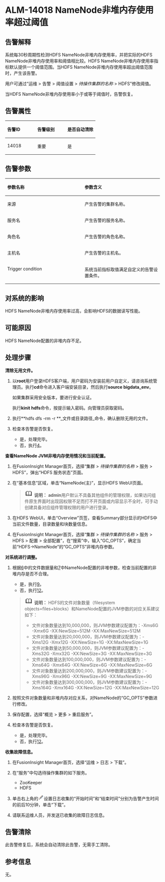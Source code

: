 # ALM-14018 NameNode非堆内存使用率超过阈值<a name="ALM-14018"></a>

## 告警解释<a name="section62465693"></a>

系统每30秒周期性检测HDFS NameNode非堆内存使用率，并把实际的HDFS NameNode非堆内存使用率和阈值相比较。HDFS NameNode非堆内存使用率指标默认提供一个阈值范围。当HDFS NameNode非堆内存使用率超出阈值范围时，产生该告警。

用户可通过“运维 \> 告警 \> 阈值设置 \>  _待操作集群的名称_  \> HDFS”修改阈值。

当HDFS NameNode非堆内存使用率小于或等于阈值时，告警恢复。

## 告警属性<a name="section25320331"></a>

<a name="table5554579"></a>
<table><thead align="left"><tr id="row13651114"><th class="cellrowborder" valign="top" width="33.33333333333333%" id="mcps1.1.4.1.1"><p id="p31998443"><a name="p31998443"></a><a name="p31998443"></a>告警ID</p>
</th>
<th class="cellrowborder" valign="top" width="33.33333333333333%" id="mcps1.1.4.1.2"><p id="p41737056"><a name="p41737056"></a><a name="p41737056"></a>告警级别</p>
</th>
<th class="cellrowborder" valign="top" width="33.33333333333333%" id="mcps1.1.4.1.3"><p id="p25258353"><a name="p25258353"></a><a name="p25258353"></a>是否自动清除</p>
</th>
</tr>
</thead>
<tbody><tr id="row32660744"><td class="cellrowborder" valign="top" width="33.33333333333333%" headers="mcps1.1.4.1.1 "><p id="p28274570"><a name="p28274570"></a><a name="p28274570"></a>14018</p>
</td>
<td class="cellrowborder" valign="top" width="33.33333333333333%" headers="mcps1.1.4.1.2 "><p id="p8538849"><a name="p8538849"></a><a name="p8538849"></a>重要</p>
</td>
<td class="cellrowborder" valign="top" width="33.33333333333333%" headers="mcps1.1.4.1.3 "><p id="p20558197"><a name="p20558197"></a><a name="p20558197"></a>是</p>
</td>
</tr>
</tbody>
</table>

## 告警参数<a name="section26556390"></a>

<a name="table54601261"></a>
<table><thead align="left"><tr id="row38746503"><th class="cellrowborder" valign="top" width="50%" id="mcps1.1.3.1.1"><p id="p51459018"><a name="p51459018"></a><a name="p51459018"></a>参数名称</p>
</th>
<th class="cellrowborder" valign="top" width="50%" id="mcps1.1.3.1.2"><p id="p7430901"><a name="p7430901"></a><a name="p7430901"></a>参数含义</p>
</th>
</tr>
</thead>
<tbody><tr id="row10797161113275"><td class="cellrowborder" valign="top" width="50%" headers="mcps1.1.3.1.1 "><p id="p156438591896"><a name="p156438591896"></a><a name="p156438591896"></a>来源</p>
</td>
<td class="cellrowborder" valign="top" width="50%" headers="mcps1.1.3.1.2 "><p id="p187931338134115"><a name="p187931338134115"></a><a name="p187931338134115"></a>产生告警的集群名称。</p>
</td>
</tr>
<tr id="row65032113"><td class="cellrowborder" valign="top" width="50%" headers="mcps1.1.3.1.1 "><p id="p65062640"><a name="p65062640"></a><a name="p65062640"></a>服务名</p>
</td>
<td class="cellrowborder" valign="top" width="50%" headers="mcps1.1.3.1.2 "><p id="p64647930"><a name="p64647930"></a><a name="p64647930"></a>产生告警的服务名称。</p>
</td>
</tr>
<tr id="row44960464"><td class="cellrowborder" valign="top" width="50%" headers="mcps1.1.3.1.1 "><p id="p35626567"><a name="p35626567"></a><a name="p35626567"></a>角色名</p>
</td>
<td class="cellrowborder" valign="top" width="50%" headers="mcps1.1.3.1.2 "><p id="p42152982"><a name="p42152982"></a><a name="p42152982"></a>产生告警的角色名称。</p>
</td>
</tr>
<tr id="row43832524"><td class="cellrowborder" valign="top" width="50%" headers="mcps1.1.3.1.1 "><p id="p51620924"><a name="p51620924"></a><a name="p51620924"></a>主机名</p>
</td>
<td class="cellrowborder" valign="top" width="50%" headers="mcps1.1.3.1.2 "><p id="p23710914"><a name="p23710914"></a><a name="p23710914"></a>产生告警的主机名。</p>
</td>
</tr>
<tr id="row12071641"><td class="cellrowborder" valign="top" width="50%" headers="mcps1.1.3.1.1 "><p id="p38278840"><a name="p38278840"></a><a name="p38278840"></a>Trigger condition</p>
</td>
<td class="cellrowborder" valign="top" width="50%" headers="mcps1.1.3.1.2 "><p id="p13578324"><a name="p13578324"></a><a name="p13578324"></a>系统当前指标取值满足自定义的告警设置条件。</p>
</td>
</tr>
</tbody>
</table>

## 对系统的影响<a name="section37680919"></a>

HDFS NameNode非堆内存使用率过高，会影响HDFS的数据读写性能。

## 可能原因<a name="section3583951"></a>

HDFS NameNode配置的非堆内存不足。

## 处理步骤<a name="section32255559"></a>

**清除无用文件。**

1.  以**root**用户登录HDFS客户端，用户密码为安装前用户自定义，请咨询系统管理员。执行**cd**命令进入客户端安装目录，然后执行**source bigdata\_env**。

    如果集群采用安全版本，要进行安全认证。

    执行**kinit hdfs**命令，按提示输入密码。向管理员获取密码。

2.  执行**hdfs dfs -rm -r **_文件或目录路径_命令，确认删除无用的文件。
3.  检查本告警是否恢复。
    -   是，处理完毕。
    -   否，执行[4](#li3654858594358)。


**查看NameNode JVM非堆内存使用情况和当前配置。**

1.  <a name="li3654858594358"></a>在FusionInsight Manager首页，选择“集群 \>  _待操作集群的名称_  \> 服务 \> HDFS”，弹出“HDFS 服务状态”页面。
2.  在“基本信息”区域，单击“NameNode\(主\)”，显示HDFS WebUI页面。

    >![](public_sys-resources/icon-note.gif) **说明：** 
    >**admin**用户默认不具备其他组件的管理权限，如果访问组件原生界面时出现因权限不足而打不开页面或内容显示不全时，可手动创建具备对应组件管理权限的用户进行登录。

3.  <a name="li764540794358"></a>在HDFS WebUI，单击“Overview”页签，查看Summary部分显示的HDFS中当前文件数量，目录数量和块数量信息。
4.  <a name="li1529820194358"></a>在FusionInsight Manager首页，选择“集群 \>  _待操作集群的名称_  \> 服务 \> HDFS \> 配置 \> 全部配置”，在“搜索”中，输入“GC\_OPTS”，确定当前“HDFS-\>NameNode”的“GC\_OPTS”非堆内存参数。

**对系统进行调整。**

1.  根据[6](#li764540794358)中的文件数据量和[7](#li1529820194358)中NameNode配置的非堆参数，检查当前配置的非堆内存是否不合理。

    -   是，执行[9](#li5776011994358)。
    -   否，执行[12](#li1547678494358)。

    >![](public_sys-resources/icon-note.gif) **说明：** 
    >HDFS的文件对象数量（filesystem objects=files+blocks）和NameNode配置的JVM参数的对应关系建议如下：
    >-   文件对象数量达到10,000,000，则JVM参数建议配置为：-Xms6G -Xmx6G -XX:NewSize=512M -XX:MaxNewSize=512M
    >-   文件对象数量达到20,000,000，则JVM参数建议配置为：-Xms12G -Xmx12G -XX:NewSize=1G -XX:MaxNewSize=1G
    >-   文件对象数量达到50,000,000，则JVM参数建议配置为：-Xms32G -Xmx32G -XX:NewSize=3G -XX:MaxNewSize=3G
    >-   文件对象数量达到100,000,000，则JVM参数建议配置为：-Xms64G -Xmx64G -XX:NewSize=6G -XX:MaxNewSize=6G
    >-   文件对象数量达到200,000,000，则JVM参数建议配置为：-Xms96G -Xmx96G -XX:NewSize=9G -XX:MaxNewSize=9G
    >-   文件对象数量达到300,000,000，则JVM参数建议配置为：-Xms164G -Xmx164G -XX:NewSize=12G -XX:MaxNewSize=12G

2.  <a name="li5776011994358"></a>按照文件对象数量和非堆内存对应关系，对NameNode的“GC\_OPTS”参数进行修改。
3.  保存配置，选择“概览 \> 更多 \> 重启服务”。
4.  检查本告警是否恢复。
    -   是，处理完毕。
    -   否，执行[12](#li1547678494358)。


**收集故障信息。**

1.  <a name="li1547678494358"></a>在FusionInsight Manager首页，选择“运维 \> 日志 \> 下载”。
2.  在“服务”中勾选待操作集群的如下服务。
    -   ZooKeeper
    -   HDFS

3.  单击右上角的![](figures/zh-cn_image_0263895680.png)设置日志收集的“开始时间”和“结束时间”分别为告警产生时间的前后10分钟，单击“下载”。
4.  请联系运维人员，并发送已收集的故障日志信息。

## 告警清除<a name="section169311343318"></a>

此告警修复后，系统会自动清除此告警，无需手工清除。

## 参考信息<a name="section21864576"></a>

无。

